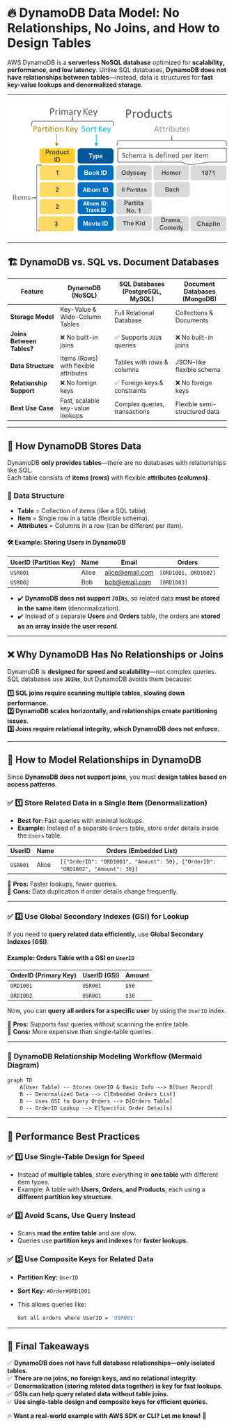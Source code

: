 # 🔥 **DynamoDB Data Model: No Relationships, No Joins, and How to Design Tables**

AWS DynamoDB is a **serverless NoSQL database** optimized for **scalability, performance, and low latency**. Unlike SQL databases, **DynamoDB does not have relationships between tables**—instead, data is structured for **fast key-value lookups and denormalized storage**.

---

<div style="text-align: center;">
  <img src="images/dynamodb-data-model.png" alt="DynamoDB Data Model: No Relationships, No Joins, and How to Design Tables" />
</div>

---

## 🏗 **DynamoDB vs. SQL vs. Document Databases**

| Feature                   | DynamoDB (NoSQL)                      | SQL Databases (PostgreSQL, MySQL) | Document Databases (MongoDB)  |
| ------------------------- | ------------------------------------- | --------------------------------- | ----------------------------- |
| **Storage Model**         | Key-Value & Wide-Column Tables        | Full Relational Database          | Collections & Documents       |
| **Joins Between Tables?** | ❌ No built-in joins                  | ✅ Supports `JOIN` queries        | ❌ No built-in joins          |
| **Data Structure**        | Items (Rows) with flexible attributes | Tables with rows & columns        | JSON-like flexible schema     |
| **Relationship Support**  | ❌ No foreign keys                    | ✅ Foreign keys & constraints     | ❌ No foreign keys            |
| **Best Use Case**         | Fast, scalable key-value lookups      | Complex queries, transactions     | Flexible semi-structured data |

---

## 🏢 **How DynamoDB Stores Data**

DynamoDB **only provides tables**—there are no databases with relationships like SQL.  
Each table consists of **items (rows)** with flexible **attributes (columns)**.

### **📌 Data Structure**

- **Table** = Collection of items (like a SQL table).
- **Item** = Single row in a table (flexible schema).
- **Attributes** = Columns in a row (can be different per item).

#### 🛠 **Example: Storing Users in DynamoDB**

| **UserID (Partition Key)** | **Name** | **Email**         | **Orders**           |
| -------------------------- | -------- | ----------------- | -------------------- |
| `USR001`                   | Alice    | <alice@email.com> | `[ORD1001, ORD1002]` |
| `USR002`                   | Bob      | <bob@email.com>   | `[ORD1003]`          |

- ✔️ **DynamoDB does not support `JOINs`**, so related data **must be stored in the same item** (denormalization).
- ✔️ Instead of a separate **Users** and **Orders** table, the orders are **stored as an array inside the user record**.

---

## ❌ **Why DynamoDB Has No Relationships or Joins**

DynamoDB is **designed for speed and scalability**—not complex queries. SQL databases use **`JOINs`**, but DynamoDB avoids them because:

**1️⃣ SQL joins require scanning multiple tables, slowing down performance.**  
**2️⃣ DynamoDB scales horizontally, and relationships create partitioning issues.**  
**3️⃣ Joins require relational integrity, which DynamoDB does not enforce.**

---

## 🔄 **How to Model Relationships in DynamoDB**

Since **DynamoDB does not support joins**, you must **design tables based on access patterns**.

### ✅ **1️⃣ Store Related Data in a Single Item (Denormalization)**

- **Best for:** Fast queries with minimal lookups.
- **Example:** Instead of a separate `Orders` table, store order details inside the `Users` table.

| **UserID** | **Name** | **Orders (Embedded List)**                                                     |
| ---------- | -------- | ------------------------------------------------------------------------------ |
| `USR001`   | Alice    | `[{"OrderID": "ORD1001", "Amount": 50}, {"OrderID": "ORD1002", "Amount": 30}]` |

🔹 **Pros:** Faster lookups, fewer queries.  
🔹 **Cons:** Data duplication if order details change frequently.

---

### ✅ **2️⃣ Use Global Secondary Indexes (GSI) for Lookup**

If you need to **query related data efficiently**, use **Global Secondary Indexes (GSI)**.

#### **Example: Orders Table with a GSI on `UserID`**

| **OrderID (Primary Key)** | **UserID (GSI)** | **Amount** |
| ------------------------- | ---------------- | ---------- |
| `ORD1001`                 | `USR001`         | `$50`      |
| `ORD1002`                 | `USR001`         | `$30`      |

Now, you can **query all orders for a specific user** by using the `UserID` index.

🔹 **Pros:** Supports fast queries without scanning the entire table.  
🔹 **Cons:** More expensive than single-table queries.

---

### 📜 **DynamoDB Relationship Modeling Workflow (Mermaid Diagram)**

```mermaid
graph TD
    A[User Table] -- Stores UserID & Basic Info --> B[User Record]
    B -- Denormalized Data --> C[Embedded Orders List]
    B -- Uses GSI to Query Orders --> D[Orders Table]
    D -- OrderID Lookup --> E[Specific Order Details]
```

---

## 🚀 **Performance Best Practices**

### ✅ **1️⃣ Use Single-Table Design for Speed**

- Instead of **multiple tables**, store everything in **one table** with different item types.
- Example: A table with **Users, Orders, and Products**, each using a **different partition key structure**.

### ✅ **2️⃣ Avoid Scans, Use Query Instead**

- Scans **read the entire table** and are slow.
- Queries use **partition keys and indexes** for **faster lookups**.

### ✅ **3️⃣ Use Composite Keys for Related Data**

- **Partition Key:** `UserID`
- **Sort Key:** `#Order#ORD1001`
- This allows queries like:

  ```sh
  Get all orders where UserID = 'USR001'
  ```

---

## 🏁 **Final Takeaways**

✅ **DynamoDB does not have full database relationships—only isolated tables.**  
✅ **There are no joins, no foreign keys, and no relational integrity.**  
✅ **Denormalization (storing related data together) is key for fast lookups.**  
✅ **GSIs can help query related data without table joins.**  
✅ **Use single-table design and composite keys for efficient queries.**

🔥 **Want a real-world example with AWS SDK or CLI? Let me know!** 🚀
